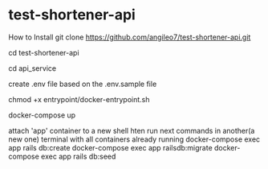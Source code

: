 # test-shortener-api
How to Install
git clone https://github.com/angileo7/test-shortener-api.git

cd test-shortener-api

cd api_service

create .env file based on the .env.sample file

chmod +x entrypoint/docker-entrypoint.sh

docker-compose up

attach 'app' container to a new shell hten run next commands in another(a new one) terminal with all containers already running
docker-compose​​ ​​exec​​ app ​​rails​​ ​db:create
docker-compose​​ ​​exec​​ app ​​rails​​ ​db:migrate
docker-compose​​ ​​exec​​ app ​​rails​​ ​db:seed
